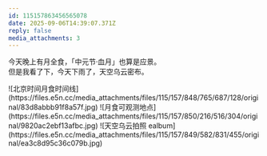 ```yaml
---
id: 115157863456565078
date: 2025-09-06T14:39:07.371Z
reply: false
media_attachments: 3
---
```


<p>今天晚上有月全食，「中元节·血月」也算是应景。<br>但是我看了下，今天下雨了，天空乌云密布。</p>
![北京时间月食时间线](https://files.e5n.cc/media_attachments/files/115/157/848/765/687/128/original/83d8abbb91f8a57f.jpg)
![月食可观测地点](https://files.e5n.cc/media_attachments/files/115/157/850/216/516/304/original/9820ac2ebf13afbc.jpg)
![天空乌云拍照 ealbum](https://files.e5n.cc/media_attachments/files/115/157/849/582/831/455/original/ea3c8d95c36c079b.jpg)

